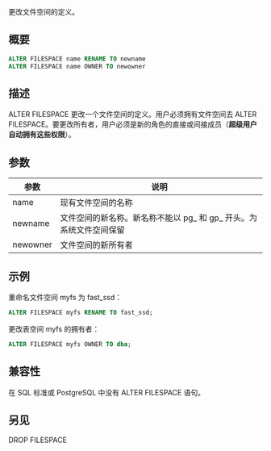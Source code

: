 更改文件空间的定义。

## 概要
```sql
ALTER FILESPACE name RENAME TO newname
ALTER FILESPACE name OWNER TO newowner
```

## 描述
ALTER FILESPACE 更改一个文件空间的定义。用户必须拥有文件空间去 ALTER FILESPACE。要更改所有者，用户必须是新的角色的直接或间接成员（**超级用户自动拥有这些权限**）。

## 参数

| 参数 | 说明 | 
|---------|---------|
| name | 现有文件空间的名称 | 
| newname | 文件空间的新名称。新名称不能以 pg\_ 和 gp\_ 开头。为系统文件空间保留 | 
| newowner | 文件空间的新所有者 | 

## 示例
重命名文件空间 myfs 为 fast_ssd：
```sql
ALTER FILESPACE myfs RENAME TO fast_ssd;
```
更改表空间 myfs 的拥有者：
```sql
ALTER FILESPACE myfs OWNER TO dba;
```

## 兼容性
在 SQL 标准或 PostgreSQL 中没有 ALTER FILESPACE 语句。

## 另见
DROP FILESPACE
